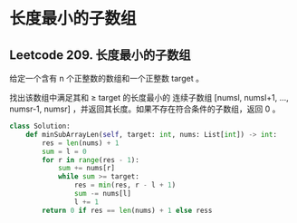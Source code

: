 # 长度最小的子数组


## Leetcode 209. 长度最小的子数组
给定一个含有 n 个正整数的数组和一个正整数 target 。

找出该数组中满足其和 ≥ target 的长度最小的 连续子数组 [numsl, numsl+1, ..., numsr-1, numsr] ，并返回其长度。如果不存在符合条件的子数组，返回 0 。

<!--more-->

```python
class Solution:
    def minSubArrayLen(self, target: int, nums: List[int]) -> int:
        res = len(nums) + 1
        sum = l = 0
        for r in range(res - 1):
            sum += nums[r]
            while sum >= target:
                res = min(res, r - l + 1)
                sum -= nums[l]
                l += 1
        return 0 if res == len(nums) + 1 else ress

```

